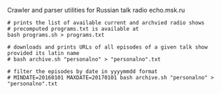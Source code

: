 Crawler and parser utilities for Russian talk radio echo.msk.ru

```shell
# prints the list of available current and archvied radio shows
# precomputed programs.txt is available at 
bash programs.sh > programs.txt

# downloads and prints URLs of all episodes of a given talk show provided its latin name
# bash archive.sh "personalno" > "personalno".txt

# filter the episodes by date in yyyymmdd format
# MINDATE=20160101 MAXDATE=20170101 bash archive.sh "personalno" > "personalno".txt
```
